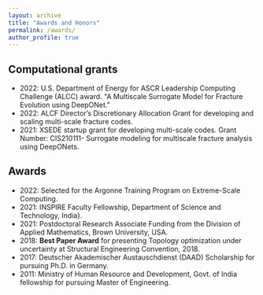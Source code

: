 ```yaml
---
layout: archive
title: "Awards and Honors"
permalink: /awards/
author_profile: true
---
```

## Computational grants

- 2022: U.S. Department of Energy for ASCR Leadership Computing Challenge (ALCC) award. "A Multiscale Surrogate Model for Fracture Evolution using DeepONet."
- 2022: ALCF Director’s Discretionary Allocation Grant for developing and scaling multi-scale fracture codes.
- 2021: XSEDE startup grant for developing multi-scale codes. Grant Number: CIS210111- Surrogate modeling for multiscale fracture analysis using DeepONets.

## Awards

- 2022: Selected for the Argonne Training Program on Extreme-Scale Computing.
- 2021: INSPIRE Faculty Fellowship, Department of Science and Technology, India}.
- 2021: Postdoctoral Research Associate Funding from the Division of Applied Mathematics, Brown University, USA. 
- 2018: **Best Paper Award** for presenting Topology optimization under uncertainty at Structural Engineering Convention, 2018.
- 2017: Deutscher Akademischer Austauschdienst (DAAD) Scholarship for pursuing Ph.D. in Germany.
- 2011: Ministry of Human Resource and Development, Govt. of India fellowship for pursuing Master of Engineering.
